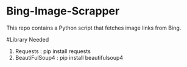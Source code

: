 # Bing-Image-Scrapper
This repo contains a Python script that fetches image links from Bing.

#Library Needed
1. Requests : pip install requests
2. BeautiFulSoup4 : pip install beautifulsoup4


